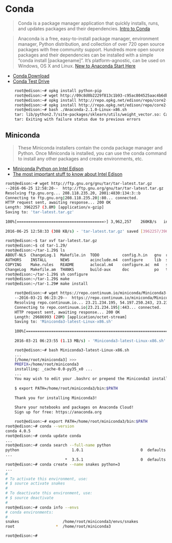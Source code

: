 # Conda

> Conda is a package manager application that quickly installs, runs, and updates packages and their dependencies. [Intro to Conda](http://conda.pydata.org/docs/intro.html)

> Anaconda is a free, easy-to-install package manager, environment manager, Python distribution, and collection of over 720 open source packages with free community support. Hundreds more open source packages and their dependencies can be installed with a simple “conda install [packagename]”. It’s platform-agnostic, can be used on Windows, OS X and Linux. [New to Anaconda Start Here](https://docs.continuum.io/new-anaconda-start-here)

- [Conda Download](https://www.continuum.io/downloads)
- [Conda Test Drive](http://conda.pydata.org/docs/test-drive.html)

```sh
    root@edison:~# opkg install python-pip
    root@edison:~# wget http://09c8d0b2229f813c1b93-c95ac804525aac4b6dba79b00b39d1d3.r79.cf1.rackcdn.com/Anaconda-2.1.0-Linux-x86.sh
    root@edison:~# opkg install http://repo.opkg.net/edison/repo/core2-32/bash_4.3-r0_core2-32.ipk
    root@edison:~# opkg install http://repo.opkg.net/edison/repo/core2-32/tar_1.27.1-r0_core2-32.ipk
    root@edison:~# bash ./Anaconda-2.1.0-Linux-x86.sh
    tar: lib/python2.7/site-packages/sklearn/utils/weight_vector.so: Cannot write: No space left on device
    tar: Exiting with failure status due to previous errors
```

## Miniconda

> These Miniconda installers contain the conda package manager and Python. Once Miniconda is installed, you can use the conda command to install any other packages and create environments, etc. 

- [Miniconda Python on Intel Edison](https://scivision.co/miniconda-python-on-intel-edison/)
- [The most important stuff to know about Intel Edison](http://tiredhacker.blogspot.mx/2015/01/the-most-important-stuff-to-know-about.html)


```sh
root@edison:~# wget http://ftp.gnu.org/gnu/tar/tar-latest.tar.gz                
--2016-06-25 12:58:20--  http://ftp.gnu.org/gnu/tar/tar-latest.tar.gz           
Resolving ftp.gnu.org... 208.118.235.20, 2001:4830:134:3::b                     
Connecting to ftp.gnu.org|208.118.235.20|:80... connected.                      
HTTP request sent, awaiting response... 200 OK                                  
Length: 3962257 (3.8M) [application/x-gzip]                                     
Saving to: 'tar-latest.tar.gz'                                                  
                                                                                
100%[======================================>] 3,962,257    260KB/s   in 13s     
                                                                                
2016-06-25 12:58:33 (308 KB/s) - 'tar-latest.tar.gz' saved [3962257/3962257]    
                                                                                
root@edison:~$ tar xvf tar-latest.tar.gz
root@edison:~$ cd tar-1.29/
root@edison:~/tar-1.29$ ls               
ABOUT-NLS  ChangeLog.1  Makefile.in  TODO          config.h.in   gnu  rmt
AUTHORS    INSTALL      NEWS         acinclude.m4  configure     lib  scripts
COPYING    Make.rules   README       aclocal.m4    configure.ac  m4   src
ChangeLog  Makefile.am  THANKS       build-aux     doc           po   tests
root@edison:~/tar-1.29$ sh configure
root@edison:~/tar-1.29$ make
root@edison:~/tar-1.29# make install
```

```sh
    root@edison:~# wget https://repo.continuum.io/miniconda/Miniconda3-latest-Linux-x86.sh
    --2016-03-21 06:23:29--  https://repo.continuum.io/miniconda/Miniconda3-latest-Linux-x86.sh
    Resolving repo.continuum.io... 23.21.234.195, 54.197.250.243, 23.23.254.16, ...
    Connecting to repo.continuum.io|23.21.234.195|:443... connected.
    HTTP request sent, awaiting response... 200 OK
    Length: 29686993 (28M) [application/octet-stream]
    Saving to: 'Miniconda3-latest-Linux-x86.sh'
    
    100%[============================================================================================>] 29,686,993  1.20MB/s   in 25s
    
    2016-03-21 06:23:55 (1.13 MB/s) - 'Miniconda3-latest-Linux-x86.sh' saved [29686993/29686993]
```

```sh
    root@edison:~# bash Miniconda3-latest-Linux-x86.sh
    ...
    [/home/root/miniconda3] >>>
    PREFIX=/home/root/miniconda3
    installing: _cache-0.0-py35_x0 ...
    ...
    You may wish to edit your .bashrc or prepend the Miniconda3 install location:
    
    $ export PATH=/home/root/miniconda3/bin:$PATH
    
    Thank you for installing Miniconda3!
    
    Share your notebooks and packages on Anaconda Cloud!
    Sign up for free: https://anaconda.org
```

```sh
    root@edison:~# export PATH=/home/root/miniconda3/bin:$PATH
root@edison:~# conda --version                                                  
conda 4.0.5                                                                     
root@edison:~# conda update conda                                               
...
root@edison:~# conda search --full-name python
python                       1.0.1                         0  defaults
...
                          *  3.5.1                         0  defaults
root@edison:~# conda create --name snakes python=3
...
#
# To activate this environment, use:
# $ source activate snakes
#
# To deactivate this environment, use:
# $ source deactivate
#
root@edison:~# conda info --envs
# conda environments:
#
snakes                   /home/root/miniconda3/envs/snakes
root                  *  /home/root/miniconda3

root@edison:~# 
```